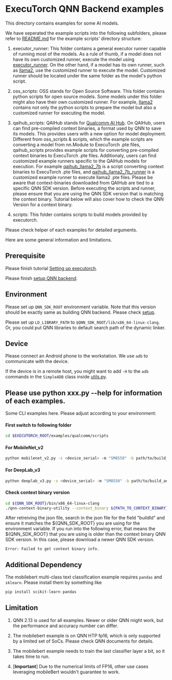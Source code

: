 # ExecuTorch QNN Backend examples

This directory contains examples for some AI models.

We have seperated the example scripts into the following subfolders, please refer to [README.md](../../backends/qualcomm/README.md) for the example scripts' directory structure:

1. executor_runner: This folder contains a general executor runner capable of running most of the models. As a rule of thumb, if a model does not have its own customized runner, execute the model using [executor_runner](./executor_runner/qnn_executor_runner.cpp). On the other hand, if a model has its own runner, such as [llama2](./oss_scripts/llama2/qnn_llama_runner.cpp), use the customized runner to execute the model. Customized runner should be located under the same folder as the model's python script. 

2. oss_scripts: OSS stands for Open Source Software. This folder contains python scripts for open source models. Some models under this folder might also have their own customized runner.
   For example, [llama2](./oss_scripts/llama2/qnn_llama_runner.cpp) contains not only the python scripts to prepare the model but also a customized runner for executing the model.

3. qaihub_scripts: QAIHub stands for [Qualcomm AI Hub](https://aihub.qualcomm.com/). On QAIHub, users can find pre-compiled context binaries, a format used by QNN to save its models. This provides users with a new option for model deployment. Different from oss_scripts & scripts, which the example scripts are converting a model from nn.Module to ExecuTorch .pte files, qaihub_scripts provides example scripts for converting pre-compiled context binaries to ExecuTorch .pte files. Additionaly, users can find customized example runners specific to the QAIHub models for execution. For example [qaihub_llama2_7b](./qaihub_scripts/llama2/qaihub_llama2_7b.py) is a script converting context binaries to ExecuTorch .pte files, and [qaihub_llama2_7b_runner](./qaihub_scripts/llama2/qaihub_llama2_7b_runner.cpp) is a customized example runner to execute llama2 .pte files. Please be aware that context-binaries downloaded from QAIHub are tied to a specific QNN SDK version.
Before executing the scripts and runner, please ensure that you are using the QNN SDK version that is matching the context binary. Tutorial below will also cover how to check the QNN Version for a context binary.

4. scripts: This folder contains scripts to build models provided by executorch.



Please check helper of each examples for detailed arguments.

Here are some general information and limitations.

## Prerequisite

Please finish tutorial [Setting up executorch](https://pytorch.org/executorch/stable/getting-started-setup).

Please finish [setup QNN backend](../../backends/qualcomm/setup.md).

## Environment

Please set up `QNN_SDK_ROOT` environment variable.
Note that this version should be exactly same as building QNN backend.
Please check [setup](../../backends/qualcomm/setup.md).

Please set up `LD_LIBRARY_PATH` to `$QNN_SDK_ROOT/lib/x86_64-linux-clang`.
Or, you could put QNN libraries to default search path of the dynamic linker.

## Device

Please connect an Android phone to the workstation. We use `adb` to communicate with the device.

If the device is in a remote host, you might want to add `-H` to the `adb`
commands in the `SimpleADB` class inside [utils.py](utils.py).

## Please use python xxx.py --help for information of each examples.

Some CLI examples here. Please adjust according to your environment:

#### First switch to following folder
```bash
cd $EXECUTORCH_ROOT/examples/qualcomm/scripts
```

#### For MobileNet_v2
```bash
python mobilenet_v2.py -s <device_serial> -m "SM8550" -b path/to/build_android/ -d /path/to/imagenet-mini/val
```

#### For DeepLab_v3
```bash
python deeplab_v3.py -s <device_serial> -m "SM8550" -b path/to/build_android/ --download
```

#### Check context binary version
```bash
cd ${QNN_SDK_ROOT}/bin/x86_64-linux-clang
./qnn-context-binary-utility --context_binary ${PATH_TO_CONTEXT_BINARY} --json_file ${OUTPUT_JSON_NAME}
```
After retreiving the json file, search in the json file for the field "buildId" and ensure it matches the ${QNN_SDK_ROOT} you are using for the environment variable.
If you run into the following error, that means the ${QNN_SDK_ROOT} that you are using is older than the context binary QNN SDK version. In this case, please download a newer QNN SDK version.
```
Error: Failed to get context binary info.
```

## Additional Dependency

The mobilebert multi-class text classification example requires `pandas` and `sklearn`.
Please install them by something like

```bash
pip install scikit-learn pandas
```

## Limitation

1. QNN 2.13 is used for all examples. Newer or older QNN might work,
but the performance and accuracy number can differ.

2. The mobilebert example is on QNN HTP fp16, which is only supported by a limited
set of SoCs. Please check QNN documents for details.

3. The mobilebert example needs to train the last classifier layer a bit, so it takes
time to run.

4. [**Important**] Due to the numerical limits of FP16, other use cases leveraging mobileBert wouldn't
guarantee to work.
